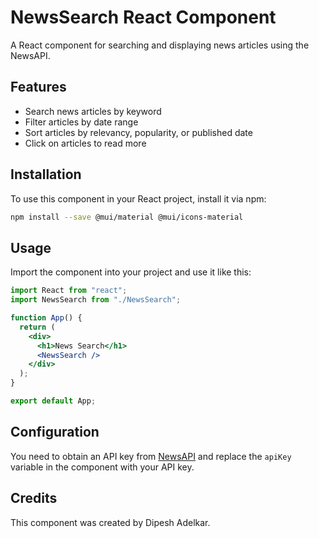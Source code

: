 # NewsSearch React Component

A React component for searching and displaying news articles using the NewsAPI.

## Features

- Search news articles by keyword
- Filter articles by date range
- Sort articles by relevancy, popularity, or published date
- Click on articles to read more

## Installation

To use this component in your React project, install it via npm:

```bash
npm install --save @mui/material @mui/icons-material
```

## Usage

Import the component into your project and use it like this:

```jsx
import React from "react";
import NewsSearch from "./NewsSearch";

function App() {
  return (
    <div>
      <h1>News Search</h1>
      <NewsSearch />
    </div>
  );
}

export default App;
```

## Configuration

You need to obtain an API key from [NewsAPI](https://newsapi.org/) and replace the `apiKey` variable in the component with your API key.

## Credits

This component was created by Dipesh Adelkar.
